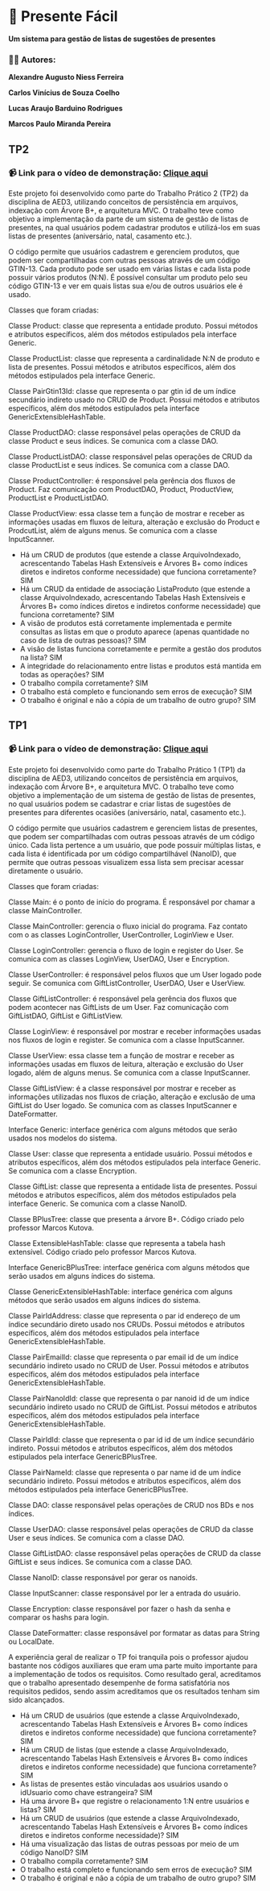 # 🎁 Presente Fácil
**Um sistema para gestão de listas de sugestões de presentes**

### 👨‍💻 Autores:
**Alexandre Augusto Niess Ferreira**

**Carlos Vinícius de Souza Coelho**

**Lucas Araujo Barduino Rodrigues**

**Marcos Paulo Miranda Pereira**

## TP2

### 📹 Link para o vídeo de demonstração: [Clique aqui](https://youtu.be/2OLQLJTdwI8)

Este projeto foi desenvolvido como parte do Trabalho Prático 2 (TP2) da disciplina de AED3, utilizando conceitos de persistência em arquivos, indexação com Árvore B+, e arquitetura MVC. O trabalho teve como objetivo a implementação da parte de um sistema de gestão de listas de presentes, na qual usuários podem cadastrar produtos e utilizá-los em suas listas de presentes (aniversário, natal, casamento etc.).

O código permite que usuários cadastrem e gerenciem produtos, que podem ser compartilhadas com outras pessoas através de um código GTIN-13. Cada produto pode ser usado em várias listas e cada lista pode possuir vários produtos (N:N). É possível consultar um produto pelo seu código GTIN-13 e ver em quais listas sua e/ou de outros usuários ele é usado.

Classes que foram criadas:

Classe Product: classe que representa a entidade produto. Possui métodos e atributos específicos, além dos métodos estipulados pela interface Generic.

Classe ProductList: classe que representa a cardinalidade N:N de produto e lista de presentes. Possui métodos e atributos específicos, além dos métodos estipulados pela interface Generic.

Classe PairGtin13Id: classe que representa o par gtin id de um índice secundário indireto usado no CRUD de Product. Possui métodos e atributos específicos, além dos métodos estipulados pela interface GenericExtensibleHashTable.

Classe ProductDAO: classe responsável pelas operações de CRUD da classe Product e seus índices. Se comunica com a classe DAO.

Classe ProductListDAO: classe responsável pelas operações de CRUD da classe ProductList e seus índices. Se comunica com a classe DAO.

Classe ProductController: é responsável pela gerência dos fluxos de Product. Faz comunicação com ProductDAO, Product, ProductView, ProductList e ProductListDAO.

Classe ProductView: essa classe tem a função de mostrar e receber as informações usadas em fluxos de leitura, alteração e exclusão do Product e ProdcutList, além de alguns menus. Se comunica com a classe InputScanner.

- Há um CRUD de produtos (que estende a classe ArquivoIndexado, acrescentando Tabelas Hash Extensíveis e Árvores B+ como índices diretos e indiretos conforme necessidade) que funciona corretamente? SIM
- Há um CRUD da entidade de associação ListaProduto (que estende a classe ArquivoIndexado, acrescentando Tabelas Hash Extensíveis e Árvores B+ como índices diretos e indiretos conforme necessidade) que funciona corretamente? SIM
- A visão de produtos está corretamente implementada e permite consultas as listas em que o produto aparece (apenas quantidade no caso de lista de outras pessoas)? SIM
- A visão de listas funciona corretamente e permite a gestão dos produtos na lista? SIM
- A integridade do relacionamento entre listas e produtos está mantida em todas as operações? SIM
- O trabalho compila corretamente? SIM
- O trabalho está completo e funcionando sem erros de execução? SIM
- O trabalho é original e não a cópia de um trabalho de outro grupo? SIM


## TP1

### 📹 Link para o vídeo de demonstração: [Clique aqui](https://youtu.be/eIU2AnrRZWI)

Este projeto foi desenvolvido como parte do Trabalho Prático 1 (TP1) da disciplina de AED3, utilizando conceitos de persistência em arquivos, indexação com Árvore B+, e arquitetura MVC. O trabalho teve como objetivo a implementação de um sistema de gestão de listas de presentes, no qual usuários podem se cadastrar e criar listas de sugestões de presentes para diferentes ocasiões (aniversário, natal, casamento etc.).

O código permite que usuários cadastrem e gerenciem listas de presentes, que podem ser compartilhadas com outras pessoas através de um código único. Cada lista pertence a um usuário, que pode possuir múltiplas listas, e cada lista é identificada por um código compartilhável (NanoID), que permite que outras pessoas visualizem essa lista sem precisar acessar diretamente o usuário.

Classes que foram criadas:

Classe Main: é o ponto de início do programa. É responsável por chamar a classe MainController.

Classe MainController: gerencia o fluxo inicial do programa. Faz contato com o as classes LoginController, UserController, LoginView e User.

Classe LoginController: gerencia o fluxo de login e register do User. Se comunica com as classes LoginView, UserDAO, User e Encryption.

Classe UserController: é responsável pelos fluxos que um User logado pode seguir. Se comunica com GiftListController, UserDAO, User e UserView.

Classe GiftListController: é responsável pela gerência dos fluxos que podem acontecer nas GiftLists de um User. Faz comunicação com GiftListDAO, GiftList e GiftListView.

Classe LoginView: é responsável por mostrar e receber informações usadas nos fluxos de login e register. Se comunica com a classe InputScanner.

Classe UserView: essa classe tem a função de mostrar e receber as informações usadas em fluxos de leitura, alteração e exclusão do User logado, além de alguns menus. Se comunica com a classe InputScanner.

Classe GiftListView: é a classe responsável por mostrar e receber as informações utilizadas nos fluxos de criação, alteração e exclusão de uma GiftList do User logado. Se comunica com as classes InputScanner e DateFormatter.

Interface Generic: interface genérica com alguns métodos que serão usados nos modelos do sistema.

Classe User: classe que representa a entidade usuário. Possui métodos e atributos específicos, além dos métodos estipulados pela interface Generic. Se comunica com a classe Encryption.

Classe GiftList: classe que representa a entidade lista de presentes. Possui métodos e atributos específicos, além dos métodos estipulados pela interface Generic. Se comunica com a classe NanoID.

Classe BPlusTree: classe que presenta a árvore B+. Código criado pelo professor Marcos Kutova.

Classe ExtensibleHashTable: classe que representa a tabela hash extensível. Código criado pelo professor Marcos Kutova.

Interface GenericBPlusTree: interface genérica com alguns métodos que serão usados em alguns índices do sistema.

Classe GenericExtensibleHashTable: interface genérica com alguns métodos que serão usados em alguns índices do sistema.

Classe PairIdAddress: classe que representa o par id endereço de um índice secundário direto usado nos CRUDs. Possui métodos e atributos específicos, além dos métodos estipulados pela interface GenericExtensibleHashTable.

Classe PairEmailId: classe que representa o par email id de um índice secundário indireto usado no CRUD de User. Possui métodos e atributos específicos, além dos métodos estipulados pela interface GenericExtensibleHashTable.

Classe PairNanoIdId: classe que representa o par nanoid id de um índice secundário indireto usado no CRUD de GiftList. Possui métodos e atributos específicos, além dos métodos estipulados pela interface GenericExtensibleHashTable.

Classe PairIdId: classe que representa o par id id de um índice secundário indireto. Possui métodos e atributos específicos, além dos métodos estipulados pela interface GenericBPlusTree.

Classe PairNameId: classe que representa o par name id de um índice secundário indireto. Possui métodos e atributos específicos, além dos métodos estipulados pela interface GenericBPlusTree.

Classe DAO: classe responsável pelas operações de CRUD nos BDs e nos índices.

Classe UserDAO: classe responsável pelas operações de CRUD da classe User e seus índices. Se comunica com a classe DAO.

Classe GiftListDAO: classe responsável pelas operações de CRUD da classe GiftList e seus índices. Se comunica com a classe DAO.

Classe NanoID: classe responsável por gerar os nanoids.

Classe InputScanner: classe responsável por ler a entrada do usuário.

Classe Encryption: classe responsável por fazer o hash da senha e comparar os hashs para login.

Classe DateFormatter: classe responsável por formatar as datas para String ou LocalDate.

A experiência geral de realizar o TP foi tranquila pois o professor ajudou bastante nos códigos auxiliares que eram uma parte muito importante para a implementação de todos os requisitos. Como resultado geral, acreditamos que o trabalho apresentado desempenhe de forma satisfatória nos requisitos pedidos, sendo assim acreditamos que os resultados tenham sim sido alcançados.

- Há um CRUD de usuários (que estende a classe ArquivoIndexado, acrescentando Tabelas Hash Extensíveis e Árvores B+ como índices diretos e indiretos conforme necessidade) que funciona corretamente? SIM
- Há um CRUD de listas (que estende a classe ArquivoIndexado, acrescentando Tabelas Hash Extensíveis e Árvores B+ como índices diretos e indiretos conforme necessidade) que funciona corretamente? SIM
- As listas de presentes estão vinculadas aos usuários usando o idUsuario como chave estrangeira? SIM
- Há uma árvore B+ que registre o relacionamento 1:N entre usuários e listas? SIM
- Há um CRUD de usuários (que estende a classe ArquivoIndexado, acrescentando Tabelas Hash Extensíveis e Árvores B+ como índices diretos e indiretos conforme necessidade)? SIM
- Há uma visualização das listas de outras pessoas por meio de um código NanoID? SIM
- O trabalho compila corretamente? SIM
- O trabalho está completo e funcionando sem erros de execução? SIM
- O trabalho é original e não a cópia de um trabalho de outro grupo? SIM
